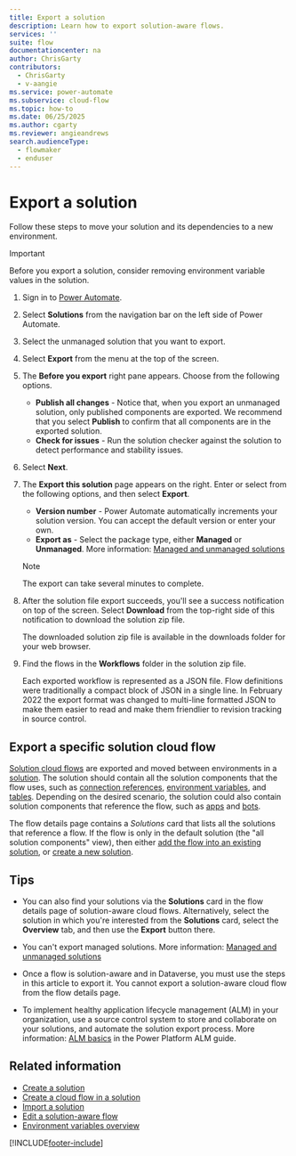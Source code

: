 ```yaml
---
title: Export a solution
description: Learn how to export solution-aware flows.
services: ''
suite: flow
documentationcenter: na
author: ChrisGarty
contributors:
  - ChrisGarty
  - v-aangie
ms.service: power-automate
ms.subservice: cloud-flow
ms.topic: how-to
ms.date: 06/25/2025
ms.author: cgarty
ms.reviewer: angieandrews
search.audienceType: 
  - flowmaker
  - enduser
---
```


# Export a solution

Follow these steps to move your solution and its dependencies to a new environment.

> [!IMPORTANT]
> Before you export a solution, consider removing environment variable values in the solution.

1. Sign in to [Power Automate](https://make.powerautomate.com).

1. Select **Solutions** from the navigation bar on the left side of Power Automate.

1. Select the unmanaged solution that you want to export.

1. Select **Export** from the menu at the top of the screen.

1. The **Before you export** right pane appears. Choose from the following options.
    - **Publish all changes** - Notice that, when you export an unmanaged solution, only published components are exported. We recommend that you select **Publish** to confirm that all components are in the exported solution.
    - **Check for issues** - Run the solution checker against the solution to detect performance and stability issues.

1. Select **Next**.

1. The **Export this solution** page appears on the right. Enter or select from the following options, and then select **Export**.  
    - **Version number** - Power Automate automatically increments your solution version. You can accept the default version or enter your own.
    - **Export as** - Select the package type, either **Managed** or **Unmanaged**. More information: [Managed and unmanaged solutions](/power-platform/alm/solution-concepts-alm#managed-and-unmanaged-solutions)

    > [!NOTE]
    > The export can take several minutes to complete.

1. After the solution file export succeeds, you'll see a success notification on top of the screen. Select **Download** from the top-right side of this notification to download the solution zip file.

    The downloaded solution zip file is available in the downloads folder for your web browser.

1. Find the flows in the **Workflows** folder in the solution zip file.

    Each exported workflow is represented as a JSON file. Flow definitions were traditionally a compact block of JSON in a single line. In February 2022 the export format was changed to multi-line formatted JSON to make them easier to read and make them friendlier to revision tracking in source control.

## Export a specific solution cloud flow

[Solution cloud flows](/power-automate/overview-solution-flows) are exported and moved between environments in a [solution](/power-apps/maker/data-platform/solutions-overview). The solution should contain all the solution components that the flow uses, such as [connection references](/power-apps/maker/data-platform/create-connection-reference), [environment variables](/en-us/power-apps/maker/data-platform/environmentvariables), and [tables](/power-apps/maker/data-platform/entity-overview). Depending on the desired scenario, the solution could also contain solution components that reference the flow, such as [apps](/power-apps/maker/canvas-apps/add-app-solution) and [bots](/microsoft-copilot-studio/advanced-flow). 

The flow details page contains a *Solutions* card that lists all the solutions that reference a flow. If the flow is only in the default solution (the "all solution components" view), then either [add the flow into an existing solution](/power-automate/create-flow-solution#add-an-existing-cloud-flow-into-a-solution), or [create a new solution](/power-automate/overview-solution-flows#create-a-solution).

## Tips

- You can also find your solutions via the **Solutions** card in the flow details page of solution-aware cloud flows. Alternatively, select the solution in which you're interested from the **Solutions** card, select the **Overview** tab, and then use the **Export** button there.

- You can't export managed solutions. More information: [Managed and unmanaged solutions](/power-platform/alm/solution-concepts-alm#managed-and-unmanaged-solutions)

- Once a flow is solution-aware and in Dataverse, you must use the steps in this article to export it. You cannot export a solution-aware cloud flow from the flow details page.

- To implement healthy application lifecycle management (ALM) in your organization, use a source control system to store and collaborate on your solutions, and automate the solution export process. More information: [ALM basics](/power-platform/alm/basics-alm) in the Power Platform ALM guide.

## Related information

- [Create a solution](./overview-solution-flows.md)
- [Create a cloud flow in a solution](./create-flow-solution.md)
- [Import a solution](./import-flow-solution.md)
- [Edit a solution-aware flow](./edit-solution-aware-flow.md)
- [Environment variables overview](/powerapps/maker/data-platform/environmentvariables)

[!INCLUDE[footer-include](includes/footer-banner.md)]
